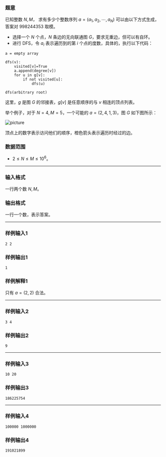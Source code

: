 ### 题意

已知整数 $N,M$， 求有多少个整数序列 $a=(a_1,a_2,\cdots,a_N)$ 可以由以下方式生成，答案对 $998244353$ 取模。

- 选择一个 $N$ 个点，$N$ 条边的无向联通图 $G$，要求无重边，但可以有自环。
- 进行 DFS，令 $a_i$ 表示遍历到的第 $i$ 个点的度数，具体的，执行以下代码：

```
a = empty array

dfs(v):
    visited[v]=True
    a.append(degree[v])
    for u in g[v]:
        if not visited[u]:
            dfs(u)

dfs(arbitrary root)
```

这里，$g$ 是图 $G$ 的邻接表，$g[v]$ 是任意顺序的与 $v$ 相连的顶点列表。

举个例子，对于 $N=4,M=5$，一个可能的 $a=(2,4,1,3)$，图 $G$ 如下图所示：

![picture](https://img.atcoder.jp/agc056/3bfec17f881ae4cd27eccae94ebeae10.png)

顶点上的数字表示访问他们的顺序，橙色箭头表示遍历时经过的边。

### 数据范围

- $2\le N\le M\le 10^6$。

---

### 输入格式

一行两个数 $N,M$。

### 输出格式

一行一个数，表示答案。

---

### 样例输入1

```
2 2
```

### 样例输出1

```
1
```

### 样例解释1

只有 $a=(2,2)$ 合法。

---

### 样例输入2

```
3 4
```

### 样例输出2

```
9
```

---

### 样例输入3

```
10 20
```

### 样例输出3

```
186225754
```

---

### 样例输入4

```
100000 1000000
```

### 样例输出4

```
191021899
```